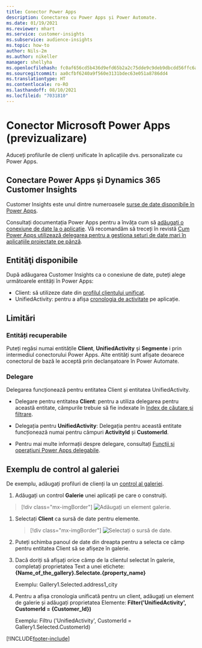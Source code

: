 ```yaml
---
title: Conector Power Apps
description: Conectarea cu Power Apps și Power Automate.
ms.date: 01/19/2021
ms.reviewer: mhart
ms.service: customer-insights
ms.subservice: audience-insights
ms.topic: how-to
author: Nils-2m
ms.author: nikeller
manager: shellyha
ms.openlocfilehash: fc0af656cd5b436d9efd65b2a2c75dde9c9deb9dbcdd56ffc6a960f5878a631f
ms.sourcegitcommit: aa0cfbf6240a9f560e3131bdec63e051a8786dd4
ms.translationtype: HT
ms.contentlocale: ro-RO
ms.lasthandoff: 08/10/2021
ms.locfileid: "7031810"
---
```

# <a name="microsoft-power-apps-connector-preview"></a>Conector Microsoft Power Apps (previzualizare)

Aduceți profilurile de clienți unificate în aplicațiile dvs. personalizate cu Power Apps.

## <a name="connect-power-apps-and-dynamics-365-customer-insights"></a>Conectare Power Apps și Dynamics 365 Customer Insights

Customer Insights este unul dintre numeroasele [surse de date disponibile în Power Apps](/powerapps/maker/canvas-apps/working-with-data-sources).

Consultați documentația Power Apps pentru a învăța cum să [adăugați o conexiune de date la o aplicație](/powerapps/maker/canvas-apps/add-data-connection). Vă recomandăm să treceți în revistă [Cum Power Apps utilizează delegarea pentru a gestiona seturi de date mari în aplicațiile proiectate pe pânză](/powerapps/maker/canvas-apps/delegation-overview).

## <a name="available-entities"></a>Entităţi disponibile

După adăugarea Customer Insights ca o conexiune de date, puteți alege următoarele entități în Power Apps:

- Client: să utilizeze date din [profilul clientului unificat](customer-profiles.md).
- UnifiedActivity: pentru a afișa [cronologia de activitate](activities.md) pe aplicație.

## <a name="limitations"></a>Limitări

### <a name="retrievable-entities"></a>Entități recuperabile

Puteți regăsi numai entitățile **Client**, **UnifiedActivity** și **Segmente** i prin intermediul conectorului Power Apps. Alte entități sunt afișate deoarece conectorul de bază le acceptă prin declanșatoare în Power Automate.  

### <a name="delegation"></a>Delegare

Delegarea funcționează pentru entitatea Client și entitatea UnifiedActivity. 

- Delegare pentru entitatea **Client**: pentru a utiliza delegarea pentru această entitate, câmpurile trebuie să fie indexate în [Index de căutare și filtrare](search-filter-index.md).  

- Delegația pentru **UnifiedActivity**: Delegația pentru această entitate funcționează numai pentru câmpuri **ActivityId** și **CustomerId**.  

- Pentru mai multe informații despre delegare, consultați [Funcții și operațiuni Power Apps delegabile](/connectors/commondataservice/#power-apps-delegable-functions-and-operations-for-the-cds-for-apps). 

## <a name="example-gallery-control"></a>Exemplu de control al galeriei

De exemplu, adăugați profiluri de clienți la un [control al galeriei](/powerapps/maker/canvas-apps/add-gallery).

1. Adăugați un control **Galerie** unei aplicații pe care o construiți.

> [!div class="mx-imgBorder"]
> ![Adăugați un element galerie.](media/connector-powerapps9.png "Adăugați un element galerie")

1. Selectați **Client** ca sursă de date pentru elemente.

    > [!div class="mx-imgBorder"]
    > ![Selectați o sursă de date.](media/choose-datasource-powerapps.png "Selectați o sursă de date")

1. Puteți schimba panoul de date din dreapta pentru a selecta ce câmp pentru entitatea Client să se afișeze în galerie.

1. Dacă doriți să afișați orice câmp de la clientul selectat în galerie, completați proprietatea Text a unei etichete: **{Name_of_the_gallery}.Selectate.{property_name}**

    Exemplu: Gallery1.Selected.address1_city

1. Pentru a afișa cronologia unificată pentru un client, adăugați un element de galerie și adăugați proprietatea Elemente: **Filter('UnifiedActivity', CustomerId = {Customer_Id})**

    Exemplu: Filtru ('UnifiedActivity', CustomerId = Gallery1.Selected.CustomerId)


[!INCLUDE[footer-include](../includes/footer-banner.md)]